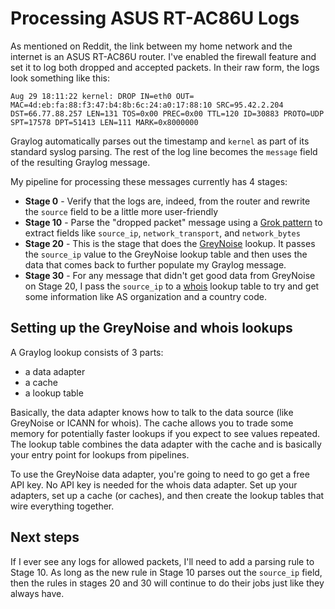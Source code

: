 # Processing ASUS RT-AC86U Logs

As mentioned on Reddit, the link between my home network and the internet is an
ASUS RT-AC86U router.  I've enabled the firewall feature and set it to log both
dropped and accepted packets.  In their raw form, the logs look something like
this:

`Aug 29 18:11:22 kernel: DROP IN=eth0 OUT= MAC=4d:eb:fa:88:f3:47:b4:8b:6c:24:a0:17:88:10 SRC=95.42.2.204 DST=66.77.88.257 LEN=131 TOS=0x00 PREC=0x00 TTL=120 ID=30883 PROTO=UDP SPT=17578 DPT=51413 LEN=111 MARK=0x8000000`

Graylog automatically parses out the timestamp and `kernel` as part of its standard syslog parsing.  The rest of the log line becomes the `message` field of the resulting Graylog message.

My pipeline for processing these messages currently has 4 stages:

* **Stage 0** - Verify that the logs are, indeed, from the router and rewrite the `source` field to be a little more user-friendly
* **Stage 10** - Parse the "dropped packet" message using a [Grok pattern](https://www.elastic.co/guide/en/logstash/current/plugins-filters-grok.html#_grok_basics) to extract fields like `source_ip`, `network_transport`, and `network_bytes`
* **Stage 20** - This is the stage that does the [GreyNoise](https://greynoise.io) lookup. It passes the `source_ip` value to the GreyNoise lookup table and then uses the data that comes back to further populate my Graylog message.
* **Stage 30** - For any message that didn't get good data from GreyNoise on Stage 20, I pass the `source_ip` to a [whois](https://www.whois.net/) lookup table to try and get some information like AS organization and a country code.

## Setting up the GreyNoise and whois lookups

A Graylog lookup consists of 3 parts:
* a data adapter
* a cache
* a lookup table

Basically, the data adapter knows how to talk to the data source (like GreyNoise or ICANN for whois).  The cache allows you to trade some memory for potentially faster lookups if you expect to see values repeated.  The lookup table combines the data adapter with the cache and is basically your entry point for lookups from pipelines.

To use the GreyNoise data adapter, you're going to need to go get a free API key.  No API key is needed for the whois data adapter.  Set up your adapters, set up a cache (or caches), and then create the lookup tables that wire everything together.

## Next steps

If I ever see any logs for allowed packets, I'll need to add a parsing rule to Stage 10.  As long as the new rule in Stage 10 parses out the `source_ip` field, then the rules in stages 20 and 30 will continue to do their jobs just like they always have.
